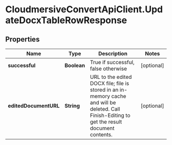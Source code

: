 # CloudmersiveConvertApiClient.UpdateDocxTableRowResponse

## Properties
Name | Type | Description | Notes
------------ | ------------- | ------------- | -------------
**successful** | **Boolean** | True if successful, false otherwise | [optional] 
**editedDocumentURL** | **String** | URL to the edited DOCX file; file is stored in an in-memory cache and will be deleted.  Call Finish-Editing to get the result document contents. | [optional] 


